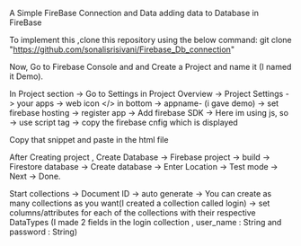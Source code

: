 A Simple FireBase Connection and Data adding data to Database in FireBase

To implement this ,clone this repository using the below command:
git clone "https://github.com/sonalisrisivani/Firebase_Db_connection"

Now, Go to Firebase Console and and Create a Project and name it (I named it Demo).

In Project section -> Go to Settings in Project Overview -> Project Settings -> your apps -> web icon </> in bottom -> appname- (i gave demo) -> set firebase hosting -> register app -> Add firebase SDK -> Here im using js, so -> use script tag -> copy the firebase cnfig which is displayed


<script type="module">
  // Import the functions you need from the SDKs you need
  import { initializeApp } from "https://www.gstatic.com/firebasejs/10.12.5/firebase-app.js";
  import { getAnalytics } from "https://www.gstatic.com/firebasejs/10.12.5/firebase-analytics.js";
  // TODO: Add SDKs for Firebase products that you want to use
  // https://firebase.google.com/docs/web/setup#available-libraries

  // Your web app's Firebase configuration
  // For Firebase JS SDK v7.20.0 and later, measurementId is optional
  const firebaseConfig = {
    apiKey: "AIzaSyBAKkq__h1yq14Fey8KBPj8SSPXZ-3t0h0",
    authDomain: "fir-26ab4.firebaseapp.com",
    projectId: "fir-26ab4",
    storageBucket: "fir-26ab4.appspot.com",
    messagingSenderId: "841459619381",
    appId: "1:841459619381:web:f22d2efd5f73b5ca44837c",
    measurementId: "G-1MWSDDM5MJ"
  };

  // Initialize Firebase
  const app = initializeApp(firebaseConfig);
  const analytics = getAnalytics(app);
</script>



Copy that snippet and paste in the html file 

After Creating project , Create Database -> Firebase project -> build -> Firestore database -> Create database -> Enter Location -> Test mode -> Next -> Done.

Start collections -> Document ID -> auto generate -> You can create as many collections as you want(I created a collection called login) ->  set columns/attributes for each of the collections with their respective DataTypes (I made 2 fields in the login collection , user_name : String and password : String)


